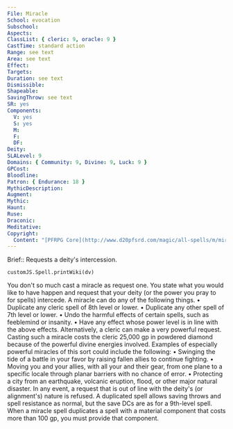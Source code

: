 ```yaml
---
File: Miracle
School: evocation
Subschool: 
Aspects: 
ClassList: { cleric: 9, oracle: 9 }
CastTime: standard action
Range: see text
Area: see text
Effect: 
Targets: 
Duration: see text
Dismissible: 
Shapeable: 
SavingThrow: see text
SR: yes
Components:
  V: yes
  S: yes
  M: 
  F: 
  DF: 
Deity: 
SLALevel: 9
Domains: { Community: 9, Divine: 9, Luck: 9 }
GPCost: 
Bloodline: 
Patron: { Endurance: 18 }
MythicDescription: 
Augment: 
Mythic: 
Haunt: 
Ruse: 
Draconic: 
Meditative: 
Copyright:
  Content: "[PFRPG Core](http://www.d20pfsrd.com/magic/all-spells/m/miracle)"
---
```

Brief:: Requests a deity's intercession.

```dataviewjs
customJS.Spell.printWiki(dv)
```

You don't so much cast a miracle as request one. You state what you would like to have happen and request that your deity (or the power you pray to for spells) intercede. A miracle can do any of the following things. • Duplicate any cleric spell of 8th level or lower. • Duplicate any other spell of 7th level or lower. • Undo the harmful effects of certain spells, such as feeblemind or insanity. • Have any effect whose power level is in line with the above effects. Alternatively, a cleric can make a very powerful request. Casting such a miracle costs the cleric 25,000 gp in powdered diamond because of the powerful divine energies involved. Examples of especially powerful miracles of this sort could include the following: • Swinging the tide of a battle in your favor by raising fallen allies to continue fighting. • Moving you and your allies, with all your and their gear, from one plane to a specific locale through planar barriers with no chance of error. • Protecting a city from an earthquake, volcanic eruption, flood, or other major natural disaster. In any event, a request that is out of line with the deity's (or alignment's) nature is refused. A duplicated spell allows saving throws and spell resistance as normal, but the save DCs are as for a 9th-level spell. When a miracle spell duplicates a spell with a material component that costs more than 100 gp, you must provide that component.
